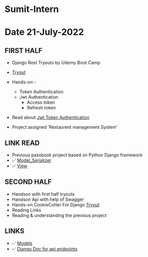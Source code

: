 # Sumit-Intern

# Date 21-July-2022

## FIRST HALF

- Django Rest Tryouts by Udemy Boot Camp
- [Tryout](https://github.com/sp18-interns/Sumit-Intern/tree/main/Django_project/tryout_movie_db)
- Hands-on -
	-  Token Authentication
	- Jwt Authentication
		- Access token
		- Refresh token
	
- Read about [Jwt Token Authentication](jwt.io) 
- Project assigned 'Restaurent management System'


## LINK READ
- Previous passbook project based on Python Django framework
-  ✅ [Model_Serializer](https://www.django-rest-framework.org/api-guide/serializers/)
-  ✅ [View](https://www.django-rest-framework.org/api-guide/views/)

## SECOND HALF
- Handson with first half tryouts
- Handson Api with help of Swagger
- Hands-on CookieCutter For Django [Tryout](https://github.com/sp18-interns/Sumit-Intern/tree/main/cookiecutter-django)
- Reading Links
- Reading & understanding the previous project


## LINKS 
- ✅ [Models](https://docs.djangoproject.com/en/4.0/intro/overview/#design-your-model)
- ✅ [Django Doc for api endpoints](https://www.django-rest-framework.org/tutorial/2-requests-and-responses/)
